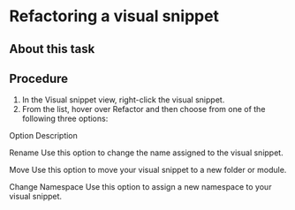 <!-- image -->

# Refactoring a visual snippet

## About this task

## Procedure

1. In the Visual snippet view, right-click
the visual snippet.
2. From the list, hover over Refactor and
then choose from one of the following three options:

Option
Description

Rename
Use this option to change the name assigned to the visual
snippet.

Move
Use this option to move your visual snippet to a new folder
or module.

Change Namespace
Use this option to assign a new namespace to your visual snippet.